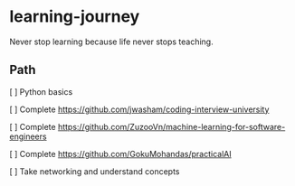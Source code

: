 

# learning-journey
Never stop learning because life never stops teaching.

## Path

[ ] Python basics

[ ] Complete https://github.com/jwasham/coding-interview-university

[ ] Complete https://github.com/ZuzooVn/machine-learning-for-software-engineers

[ ] Complete https://github.com/GokuMohandas/practicalAI

[ ] Take networking and understand concepts
